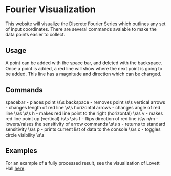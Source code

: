 # Fourier Visualization

This website will visualize the Discrete Fourier Series which outlines any set of input coordinates. There are several commands avaiable to make the data points easier to collect.

## Usage

A point can be added with the space bar, and deleted with the backspace. Once a point is added, a red line will show where the next point is going to be added. This line has a magnitude and direction which can be changed.

## Commands

spacebar - places point \s\s
backspace - removes point \s\s
vertical arrows - changes length of red line \s\s
horizontal arrows - changes angle of red line \s\s
 \s\s
h   - makes red line point to the right (horizontal) \s\s
v   - makes red line point up (vertical) \s\s
 \s\s
f   - flips direction of red line \s\s
n/m - lowers/raises the sensitivity of arrow commands \s\s
s   - returns to standard sensitivity \s\s
p   - prints current list of data to the console \s\s
c   - toggles circle visibility \s\s

## Examples

For an example of a fully processed result, see the visualization of Lovett Hall [here](https://www.youtube.com/watch?v=PHyHzTDWWyk).
